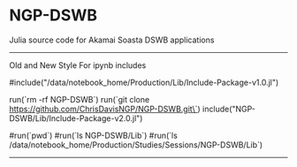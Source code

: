 # NGP-DSWB
Julia source code for Akamai Soasta DSWB applications


--------------------------------------------------------------------------

Old and New Style For ipynb includes

#include("/data/notebook_home/Production/Lib/Include-Package-v1.0.jl")

run(\`rm -rf NGP-DSWB\`)
run(\`git clone https://github.com/ChrisDavisNGP/NGP-DSWB.git\`)
include("NGP-DSWB/Lib/Include-Package-v2.0.jl")

#run(\`pwd\`)
#run(\`ls NGP-DSWB/Lib\`)
#run(\`ls /data/notebook_home/Production/Studies/Sessions/NGP-DSWB/Lib\`)

---------------------------------------------------------------------------

